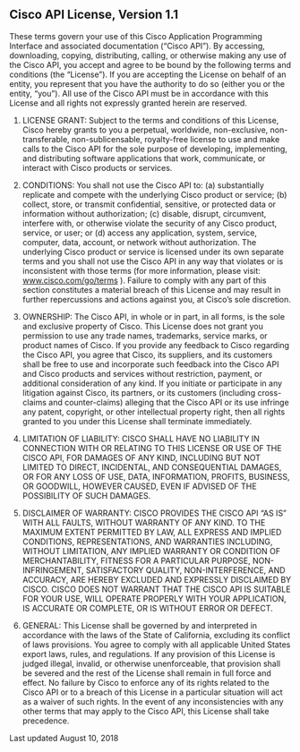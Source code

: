 ## Cisco API License, Version 1.1

These terms govern your use of this Cisco Application Programming Interface and associated documentation (“Cisco API”). By accessing, downloading, copying, distributing, calling, or otherwise making any use of the Cisco API, you accept and agree to be bound by the following terms and conditions (the “License”). If you are accepting the License on behalf of an entity, you represent that you have the authority to do so (either you or the entity, “you”). All use of the Cisco API must be in accordance with this License and all rights not expressly granted herein are reserved.

1. LICENSE GRANT: Subject to the terms and conditions of this License, Cisco hereby grants to you a perpetual, worldwide, non-exclusive, non-transferable, non-sublicensable, royalty-free license to use and make calls to the Cisco API for the sole purpose of developing, implementing, and distributing software applications that work, communicate, or interact with Cisco products or services.

2. CONDITIONS: You shall not use the Cisco API to: (a) substantially replicate and compete with the underlying Cisco product or service; (b) collect, store, or transmit confidential, sensitive, or protected data or information without authorization; (c) disable, disrupt, circumvent, interfere with, or otherwise violate the security of any Cisco product, service, or user; or (d) access any application, system, service, computer, data, account, or network without authorization. The underlying Cisco product or service is licensed under its own separate terms and you shall not use the Cisco API in any way that violates or is inconsistent with those terms (for more information, please visit: www.cisco.com/go/terms ). Failure to comply with any part of this section constitutes a material breach of this License and may result in further repercussions and actions against you, at Cisco’s sole discretion.

3. OWNERSHIP: The Cisco API, in whole or in part, in all forms, is the sole and exclusive property of Cisco. This License does not grant you permission to use any trade names, trademarks, service marks, or product names of Cisco. If you provide any feedback to Cisco regarding the Cisco API, you agree that Cisco, its suppliers, and its customers shall be free to use and incorporate such feedback into the Cisco API and Cisco products and services without restriction, payment, or additional consideration of any kind. If you initiate or participate in any litigation against Cisco, its partners, or its customers (including cross-claims and counter-claims) alleging that the Cisco API or its use infringe any patent, copyright, or other intellectual property right, then all rights granted to you under this License shall terminate immediately.

4. LIMITATION OF LIABILITY: CISCO SHALL HAVE NO LIABILITY IN CONNECTION WITH OR RELATING TO THIS LICENSE OR USE OF THE CISCO API, FOR DAMAGES OF ANY KIND, INCLUDING BUT NOT LIMITED TO DIRECT, INCIDENTAL, AND CONSEQUENTIAL DAMAGES, OR FOR ANY LOSS OF USE, DATA, INFORMATION, PROFITS, BUSINESS, OR GOODWILL, HOWEVER CAUSED, EVEN IF ADVISED OF THE POSSIBILITY OF SUCH DAMAGES.

5. DISCLAIMER OF WARRANTY: CISCO PROVIDES THE CISCO API “AS IS” WITH ALL FAULTS, WITHOUT WARRANTY OF ANY KIND. TO THE MAXIMUM EXTENT PERMITTED BY LAW, ALL EXPRESS AND IMPLIED CONDITIONS, REPRESENTATIONS, AND WARRANTIES INCLUDING, WITHOUT LIMITATION, ANY IMPLIED WARRANTY OR CONDITION OF MERCHANTABILITY, FITNESS FOR A PARTICULAR PURPOSE, NON-INFRINGEMENT, SATISFACTORY QUALITY, NON-INTERFERENCE, AND ACCURACY, ARE HEREBY EXCLUDED AND EXPRESSLY DISCLAIMED BY CISCO. CISCO DOES NOT WARRANT THAT THE CISCO API IS SUITABLE FOR YOUR USE, WILL OPERATE PROPERLY WITH YOUR APPLICATION, IS ACCURATE OR COMPLETE, OR IS WITHOUT ERROR OR DEFECT.

6. GENERAL: This License shall be governed by and interpreted in accordance with the laws of the State of California, excluding its conflict of laws provisions. You agree to comply with all applicable United States export laws, rules, and regulations. If any provision of this License is judged illegal, invalid, or otherwise unenforceable, that provision shall be severed and the rest of the License shall remain in full force and effect. No failure by Cisco to enforce any of its rights related to the Cisco API or to a breach of this License in a particular situation will act as a waiver of such rights. In the event of any inconsistencies with any other terms that may apply to the Cisco API, this License shall take precedence.

Last updated August 10, 2018

